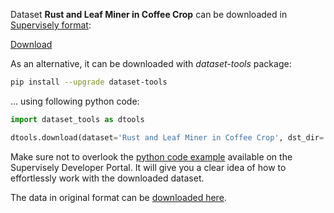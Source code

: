 Dataset **Rust and Leaf Miner in Coffee Crop** can be downloaded in [Supervisely format](https://developer.supervisely.com/api-references/supervisely-annotation-json-format):

 [Download](https://www.dropbox.com/scl/fi/ma0vvq2o4qidgga6nz6i4/rust-and-leaf-miner-in-coffee-crop-DatasetNinja.tar?rlkey=4iec2f11i4c4tqrdbzdl46bgh&dl=1)

As an alternative, it can be downloaded with *dataset-tools* package:
``` bash
pip install --upgrade dataset-tools
```

... using following python code:
``` python
import dataset_tools as dtools

dtools.download(dataset='Rust and Leaf Miner in Coffee Crop', dst_dir='~/dataset-ninja/')
```
Make sure not to overlook the [python code example](https://developer.supervisely.com/getting-started/python-sdk-tutorials/iterate-over-a-local-project) available on the Supervisely Developer Portal. It will give you a clear idea of how to effortlessly work with the downloaded dataset.

The data in original format can be [downloaded here](https://prod-dcd-datasets-cache-zipfiles.s3.eu-west-1.amazonaws.com/vfxf4trtcg-5.zip).